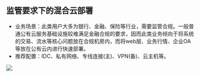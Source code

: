 ## **监管要求下的混合云部署**

- 业务场景：此类用户大多为银行、金融、保险等行业，需要监管合规。一般普通公有云服务基础设施较难满足金融合规的要求，因而此类业务倾向于将系统的交易、流水等核心问题放在合规机房内，而将web层、业务行情、企业OA等放在公有云内进行快速部署。
- 推荐配置：IDC、私有网络、专线连接(主)、VPN(备)、云主机等。

![](/image/Networking/Direct-Connect-Service/Hybrid-Cloud-Deployments-Under-Regulatory-Requirements.png)